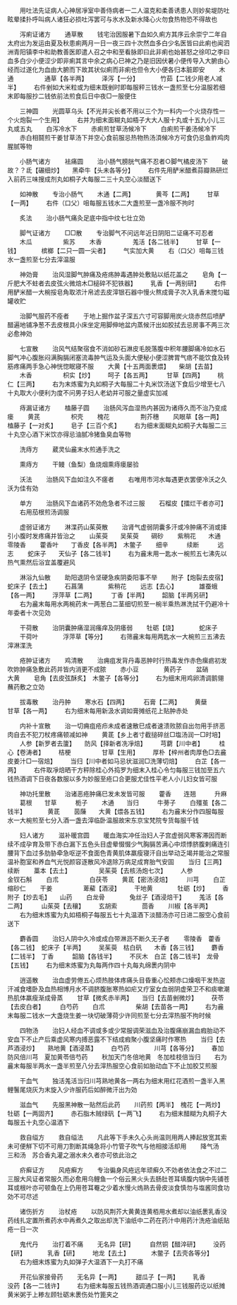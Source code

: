 <!-- { "loadSidebar": true } -->
　　用吐法先证病人心神居凈室中善侍病者一二人温克和柔善诱患人则妙矣堤防吐眩晕揉扑呼叫病人诸狂必损吐泻罢可与氷水及新水降心火勿食热物恐不得故也

　　泻痢证诸方
　　通草散
　　钱宅治因服暑下血如久痢方其序云余崇宁二年自太府出为发运由夏及秋患痢两月一日一夜三四十次然血多白少名医皆曰此痢也闻泗洲青阳镇李中和助教善医即遣人召之中和至看脉即曰此非痢也始甚怒之徐叩之李曰血多白少小便涩少即非痢其言中余之病心巳神之乃是旧因伏暑小便传导入大腑由心经而过遂化为血由大腑而下故其状似痢而非痢也但令大小便各归本脏即安
　　木通　　　　　通草【各半两】
　　泽泻【一分】　　　　竹茹【二钱少用老人减半】
　　右件剉如大米粒或为细末既剉时即每服秤三钱水一盏煎至七分温服若细末即每服抄二钱依前法煎食后日中夜□一服便住

　　三神圆
　　光圆草乌头【不光并尖长者不用以三个为一料内一个火烧存性一个火炮裂一个生用】
　　右并为细末面糊丸如梧子大大人服十丸或十五九小儿三丸或五丸
　　白泻冷水下
　　赤痢煎甘草汤候冷下
　　白痢煎干姜汤候冷下
　　赤白相鬪煎干姜甘草汤下并空心食前服忌热物热汤湏候冷方可食仍忌鱼鲊鸡肉腥腻等物

　　小肠气诸方
　　袪痛圆
　　治小肠气膀胱气痛不忍者○脚气橘皮汤下
　　破故？？氐【碾细炒】　　黑牵牛【头未各等分】
　　右件先用酽米醋煮蒜瓣熟研烂入前药三味搜成剂丸如桐子大每服二三十丸空心淡醋送下

　　如神散
　　专治小肠气
　　木通【二两】　　　　黄芩【二两】
　　甘草【一两】
　　右件（口父）咀每服五钱水二大盏煎至一盏冷服不拘时

　　炙法
　　治小肠气痛灸足底中指中纹七壮立効

　　脚气证诸方
　　□□散
　　专治脚气不问远年近日阴阳二证痛不可忍者
　　木瓜　　　　　紫苏
　　木香　　　　　羗活【各二钱半】
　　甘草【一钱】　　　　槟榔【二只一圆一尖者】
　　气实加大黄
　　右（口父）咀每三钱水一盏煎至七分去滓温服

　　神効膏
　　治风湿脚气肿痛及疮疡肿毒遇肿处敷贴以纸花盖之
　　皂角【一斤肥大不蛀者去皮弦火微焙木□槌碎不犯铁器】
　　乳香【一两别研】
　　右件用酽米醋一大椀挼皂角取浓汁帛滤去皮滓银石器中慢火熬成膏子次入乳香末搅匀磁罐收贮

　　治脚气服药不痊者
　　于地上掘作盆子深五六寸可容脚用炭火烧赤然后喷酽醋遍地铺净葱不去皮根具小床坐定用脚伸地盆内蒸候汗出如胶拭去忌房事不两三次必愈神効

　　七宣散
　　治风气结聚宿食不消如砂石淋皮毛脱落腹中积年腰脚痛冷如水石脚气冲心腹胀闷满胸膈闭塞流毒肿气运及头面大便秘小便涩脾胃气痞不能饮食及转筋疼痛两手急心神恍惚眠寝不服
　　大黄【十五两面褁煨】　　柴胡【去苗】
　　木香　　　　　枳实【炒】
　　呵子【各五两】　　　甘草【四两】
　　桃仁【三两】
　　右为末炼蜜为丸如桐子大每服二十丸米饮汤送下食后少增至七八十丸取大小便利为度不问男子妇人老幼并可服之量虚实加减

　　痔漏证诸方
　　榼藤子圆
　　治肠风泻血湿热内甚因为诸痔久而不治乃变成瘘
　　黄芪　　　　　枳壳
　　槐花　　　　　荆芥穗
　　风眼草【各一两】　　榼藤子【一对炙】
　　皂子【三百个炙】
　　右为细末面糊丸如桐子大每服二三十丸空心酒下米饮亦得忌油腻冷猪鱼臭血等物

　　洗痔方
　　葳灵仙麄末水煎通手洗之

　　熏痔方
　　干鳗（鱼梨）鱼烧烟熏痔瘘屡验

　　沃法
　　治肠风下血如注久不瘥者
　　右唯用市河水每遇更衣罢便冷沃之久沃为佳有効

　　单方
　　治肠风下血诸药不効危急者不过三服
　　石榴皮【擂烂干者亦可】
　　右用茄根煎汤调服

　　虚弱证诸方
　　淋渫药山茱萸散
　　治肾气虚弱阴囊多汗或冷肿痛不消或撁引小腹时发疼痛并皆治之
　　山茱萸　　吴茱萸　　碙砂
　　紫稍花　　木通　　　零陵香
　　藿香叶　　丁香皮【各半两】　木鳖子
　　细辛　　　续断　　　远志
　　蛇床子　　天仙子【各二钱半】
　　右为麄末用一匙水一椀煎五七沸先以热气熏然后浴宜盖覆避风

　　淋浴九仙散
　　助阳退阴令坚硬急疾阴委阳事不举
　　附子【炮裂去皮宿】　　蛇床子【去土】
　　石菖蒲　　　　紫稍花
　　远志【去心】　　　　雄蚕蛾【各一两】
　　浮萍草【二两】　　　丁香【半两】
　　韶脑【半两另研】
　　右为麄末每用水两椀药末一两葱白二茎细切煎至一椀半乘热淋洗拭干仍避冷十年委者十次见効

　　干荷散
　　治阴囊肿痛湿润瘙痒及阴痿弱
　　牡砺【烧】　　　　蛇床子
　　干荷叶　　　　浮萍草【等分】
　　右筛麄末每用两匙水一大椀煎三五沸去滓淋渫洗

　　疮肿证诸方
　　鸡清散
　　治痈疽发背丹毒恶肿时行热毒发作赤色瘰疬初发吹妳肿痛急敷此药并皆内消更不成脓
　　赤小豆　　　　黄药子
　　盆硝　　　　　大黄
　　皂角【去皮弦酥炙】　木鳖子【各等分】
　　右为细末用鸡卵清调鹅翎蘸药敷之立効

　　拔毒散
　　治丹肿
　　寒水石【四两】　　　石膏【二两】
　　黄蘖　　　　　甘草【各一两】
　　右为细末每用新汲水调如膏摊纸花上贴肿赤处

　　内补十宣散
　　治一切痈疽疮疖未成者速散巳成者速溃败脓自出勿用手挤恶肉自去不犯刀杖疼痛顿减如神
　　黄茋【乡上者寸截搥碎丝□塩汤润一□时培】
　　人参【新罗者去籚】　　防风【择新者冼凈焙】
　　芎藭【川中者】　　　桂心【卷涛者】
　　桔梗　　　　　甘草【生用】
　　厚朴【梓州者肉厚色□去麄皮姜汁□一宿焙】
　　当归【川中者如马忌状滋润□洗薄切焙】
　　白芷【各一两】
　　右件取凈焙晒干方秤除桂心外捣罗为细末入桂心令匀每服三钱加至五六钱热酒调下日夜各数服以多为妙服至疮口合更服尤佳性平老人小儿妇女皆可服

　　神功托里散
　　治诸恶疮肿痛巳发未发皆可服
　　藿香　　连翘　　　升麻
　　葛根　　甘草　　　栀子
　　木通　　当归　　　牛蒡子
　　白殭茧【各二钱半】　　　　黄茋
　　茵蔯　　大黄【煨各五钱】
　　右为麄末分作四服每服水一大椀煎至七分入酒一盏去滓临卧温服故宋东京宝梵院专货每服千钱

　　妇人诸方
　　滋补暖宫圆
　　暖血海实冲任治妇人子宫虚弱风寒客滞因而断续不成孕育及带下赤白漏下五色头目虚晕惙惙少气胸膈苦满心中烦悸脐腹剌痛连引腰背下血过多肋胁牵急呕逆不食面色青黄肌体羸瘦寝汗自出举动乏竭并能治之常服温补胞室和养血气光悦颜容逐散风冷退除万病足成育胎气安固
　　当归【三两】　　　　续断
　　藁本【去土】　　　　　吴茱萸【去核汤炮七次】
　　人参　　　　　金钗石斛
　　白朮　　　　　白茯苓
　　黄茋【密汤浸焙】　　　川芎
　　白芷　　　　　缩砂仁
　　干姜　　　　　萆薢【酒浸】
　　干地黄　　　　牡砺【炒】
　　香附子【炒去毛】　　山药
　　白龙骨　　　　兔丝子【酒浸焙干】
　　羗活【各二两】　　　山茱萸【去穰】
　　玄胡索　　　　茴香
　　川椒【各半两】
　　右为细末炼蜜为丸如梧桐子每服五七十丸温酒下淡醋汤亦可日进二服空心食前送下

　　麝香圆
　　治妇人阴中久冷或成白带淋沥不断久无子者
　　零陵香　藿香【各二钱】　蛇床子【半两】
　　吴茱萸　枯白矾　　木香【各三钱】
　　麝香【二钱半】　丁香　　　韶脑【各钱半】
　　不灰木　白芷【各二钱半】　龙骨【五钱】
　　右为细末炼蜜为丸每两作四十丸每丸绵褁内阴中

　　逍遥散
　　治血虚劳倦五心烦热肢体疼痛头目昏重心忪颊赤口燥咽干发热盗汗减食嗜卧及血热相博月水不调脐腹胀寒热如疟又疗室女血弱阴虚荣卫不和痰嗽潮热肌体羸瘦渐成骨蒸
　　甘草【微炙赤半两】　　当归【去苗剉微炒】
　　茯苓【去皮白者】　　　白芍药
　　白朮　　　　　柴胡【去苗各一两】
　　右为麄末每服二钱水一大盏烧生姜一块切破薄荷少许同煎至七分去滓热服不拘时候

　　四物汤
　　治妇人经血不调或多或少常服调荣滋血及治腹痛崩漏血瘕胎动不安血下不止产后乘虚风寒内搏恶露不下结成瘕聚小腹坚痛时作寒热
　　当归【去芦酒浸炒】　　熟地黄【酒浸蒸】
　　白芍药　　　　川芎【各等分】
　　春加防风倍川芎　夏加黄苓倍芍药
　　秋加天门冬倍地黄　冬加桂枝倍当归
　　右为麄末每服半两水一盏半煎至八分去滓热服空心食前如胎动血下不止加胶艾煎服

　　干血气
　　独活羗活当归川芎熟地黄各一两右为细末用红花酒煎一盏半入黑鲤鬐尾烧灰为末旋入少许服药后如醉微汗出为効

　　滋血气
　　先服黑神散一贴然后此药
　　川药煎【两半】　槐花【一两炒】　牡砺【一两固齐】
　　赤石脂木贼绿矾【一两飞】
　　右为细末醋糊为丸桐子大每服五十丸空心温酒下

　　救自缢方
　　救自缢法
　　凡此等下手未久心头尚温则用两人捧起放宽其索未可便觧下切不可用刀割断其绳急将小竹管子吹气与他相接活却用
　　降气汤　三和汤　苏合香丸灌之溺水未久者亦可依此治之

　　疥癣证方
　　风疮癣方
　　专治徧身风疮远年顽癣久不効者依法食之不过二三服大风证者常服久而必愈用乌鲤鱼一个俗云黑火头去肠肚苍耳填腹内锅中先铺苍耳或根叶亦可顿鱼在上仍用苍耳罨之少着水慢火熓熟去骨皮淡食慎勿与塩酱同食功効不可尽述

　　诸伤折方
　　治杖疮
　　以防风荆芥大黄黄连黄栢用水煮却以油纸褁乳香没药线扎定置所煮药水中再煮久之取出却洗下油纸中二药在药汁中用药汁洗疮油纸贴疮一日一次

　　鬼代丹
　　治打着不痛
　　无名异【研】　　　自然铜【醋淬研】
　　没药【研】　　　　乳香【研】
　　地龙【去土】　　　　木鳖子【去壳各等分】
　　右为细末炼蜜为丸如弹子大温酒下一丸打不痛

　　开花仙家接骨药
　　无名异【一两】　　　甜瓜子【一两】
　　乳香　　　　　没药【各一二钱许】
　　右为细末每服五钱热酒调通口服小儿三钱服药讫以纸摊黄米粥于上糁左顾牡砺末褁伤处竹篦夹之

